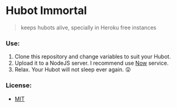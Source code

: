 # Hubot Immortal

> keeps hubots alive, specially in Heroku free instances

### Use:

1. Clone this repository and change variables to suit your Hubot.
2. Upload it to a NodeJS server. I recommend use [Now](https://zeit.co/now) service.
3. Relax. Your Hubot will not sleep ever again. 😲

### License:

* [MIT](LICENSE)
